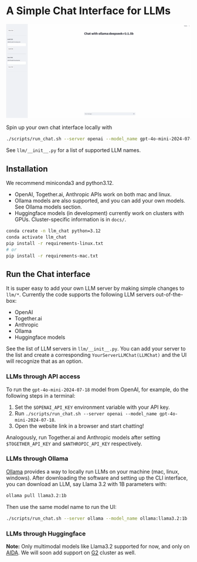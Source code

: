 # A Simple Chat Interface for LLMs

![Chat Interface Demo](assets/llm_chat_readme.gif)

Spin up your own chat interface locally with
```bash
./scripts/run_chat.sh --server openai --model_name gpt-4o-mini-2024-07-18
```

See `llm/__init__.py` for a list of supported LLM names.

## Installation

We recommend miniconda3 and python3.12.
- OpenAI, Together.ai, Anthropic APIs work on both mac and linux.
- Ollama models are also supported, and you can add your own models. See Ollama models section.
- Huggingface models (in development) currently work on clusters with GPUs. Cluster-specific information is in `docs/`.

```bash
conda create -n llm_chat python=3.12
conda activate llm_chat
pip install -r requirements-linux.txt
# or 
pip install -r requirements-mac.txt
```

## Run the Chat interface

It is super easy to add your own LLM server by making simple changes to `llm/*`.
Currently the code supports the following LLM servers out-of-the-box:
- OpenAI
- Together.ai
- Anthropic
- Ollama
- Huggingface models

See the list of LLM servers in `llm/__init__.py`.
You can add your server to the list and create a corresponding `YourServerLLMChat(LLMChat)`
and the UI will recognize that as an option.

### LLMs through API access

To run the `gpt-4o-mini-2024-07-18` model from OpenAI, for example, do the following steps in a terminal:
1. Set the `$OPENAI_API_KEY` environment variable with your API key.
2. Run `./scripts/run_chat.sh --server openai --model_name gpt-4o-mini-2024-07-18`.
3. Open the website link in a browser and start chatting!

Analogously, run Together.ai and Anthropic models after setting `$TOGETHER_API_KEY` and `$ANTHROPIC_API_KEY` respectively.

### LLMs through Ollama
[Ollama](https://ollama.com/) provides a way to locally run LLMs on your machine (mac, linux, windows).
After downloading the software and setting up the CLI interface, you can download an LLM, say Llama 3.2 with 1B parameters with:
```bash
ollama pull llama3.2:1b
```

Then use the same model name to run the UI:
```bash
./scripts/run_chat.sh --server ollama --model_name ollama:llama3.2:1b
```

### LLMs through Huggingface

**Note:** Only multimodal models like Llama3.2 supported for now, and only on [AIDA](docs/aida.md).
We will soon add support on [G2](docs/g2.md) cluster as well.
